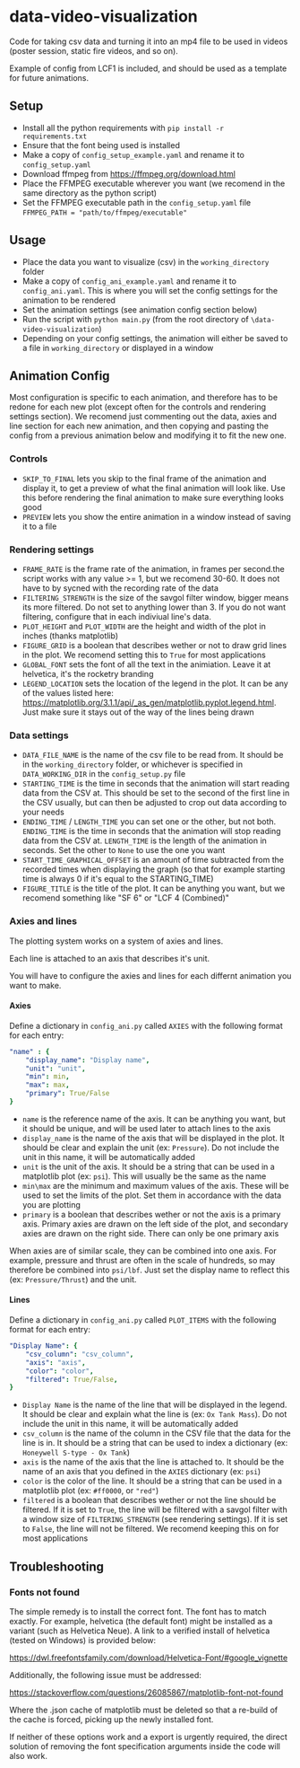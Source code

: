 # data-video-visualization
Code for taking csv data and turning it into an mp4 file to be used in videos (poster session, static fire videos, and so on). 

Example of config from LCF1 is included, and should be used as a template for future animations.

## Setup

- Install all the python requirements with `pip install -r requirements.txt`
- Ensure that the font being used is installed
- Make a copy of `config_setup_example.yaml` and rename it to `config_setup.yaml`
- Download ffmpeg from https://ffmpeg.org/download.html
- Place the FFMPEG executable wherever you want (we recomend in the same directory as the python script)
- Set the FFMPEG executable path in the `config_setup.yaml` file `FFMPEG_PATH = "path/to/ffmpeg/executable"`
  
## Usage

- Place the data you want to visualize (csv) in the `working_directory` folder
- Make a copy of `config_ani_example.yaml` and rename it to `config_ani.yaml`. This is where you will set the config settings for the animation to be rendered
- Set the animation settings (see animation config section below)
- Run the script with `python main.py` (from the root directory of `\data-video-visualization`)
- Depending on your config settings, the animation will either be saved to a file in `working_directory` or displayed in a window

## Animation Config

Most configuration is specific to each animation, and therefore has to be redone for each new plot (except often for the controls and rendering settings section). We recomend just commenting out the data, axies and line section for each new animation, and then copying and pasting the config from a previous animation below and modifying it to fit the new one.

### Controls

- `SKIP_TO_FINAL` lets you skip to the final frame of the animation and display it, to get a preview of what the final animation will look like. Use this before rendering the final animation to make sure everything looks good
- `PREVIEW` lets you show the entire animation in a window instead of saving it to a file

### Rendering settings

- `FRAME_RATE` is the frame rate of the animation, in frames per second.the script works with any value >= 1, but we recomend 30-60. It does not have to by sycned with the recording rate of the data
- `FILTERING_STRENGTH` is the size of the savgol filter window, bigger means its more filtered. Do not set to anything lower than 3. If you do not want filtering, configure that in each indiviual line's data.
- `PLOT_HEIGHT` and `PLOT_WIDTH` are the height and width of the plot in inches (thanks matplotlib)
- `FIGURE_GRID` is a boolean that describes wether or not to draw grid lines in the plot. We recomend setting this to `True` for most applications
- `GLOBAL_FONT` sets the font of all the text in the animiation. Leave it at helvetica, it's the rocketry branding
- `LEGEND_LOCATION` sets the location of the legend in the plot. It can be any of the values listed here: https://matplotlib.org/3.1.1/api/_as_gen/matplotlib.pyplot.legend.html. Just make sure it stays out of the way of the lines being drawn

### Data settings

- `DATA_FILE_NAME` is the name of the csv file to be read from. It should be in the `working_directory` folder, or whichever is specified in `DATA_WORKING_DIR` in the `config_setup.py` file
- `STARTING_TIME` is the time in seconds that the animation will start reading data from the CSV at. This should be set to the second of the first line in the CSV usually, but can then be adjusted to crop out data according to your needs
- `ENDING_TIME` / `LENGTH_TIME` you can set one or the other, but not both. `ENDING_TIME` is the time in seconds that the animation will stop reading data from the CSV at. `LENGTH_TIME` is the length of the animation in seconds. Set the other to `None` to use the one you want
- `START_TIME_GRAPHICAL_OFFSET` is an amount of time subtracted from the recorded times when displaying the graph (so that for example starting time is always 0 if it's equal to the STARTING_TIME)
- `FIGURE_TITLE` is the title of the plot. It can be anything you want, but we recomend something like "SF 6" or "LCF 4 (Combined)"

### Axies and lines

The plotting system works on a system of axies and lines.

Each line is attached to an axis that describes it's unit.

You will have to configure the axies and lines for each differnt animation you want to make.

#### Axies

Define a dictionary in `config_ani.py` called `AXIES` with the following format for each entry:

```yaml
"name" : {
    "display_name": "Display name",
    "unit": "unit",
    "min": min,
    "max": max,
    "primary": True/False
}
```

- `name` is the reference name of the axis. It can be anything you want, but it should be unique, and will be used later to attach lines to the axis
- `display_name` is the name of the axis that will be displayed in the plot. It should be clear and explain the unit (ex: `Pressure`). Do not include the unit in this name, it will be automatically added
- `unit` is the unit of the axis. It should be a string that can be used in a matplotlib plot (ex: `psi`). This will usually be the same as the name
- `min\max` are the minimum and maximum values of the axis. These will be used to set the limits of the plot. Set them in accordance with the data you are plotting
- `primary` is a boolean that describes wether or not the axis is a primary axis. Primary axies are drawn on the left side of the plot, and secondary axies are drawn on the right side. There can only be one primary axis

When axies are of similar scale, they can be combined into one axis. For example, pressure and thrust are often in the scale of hundreds, so may therefore be combined into `psi/lbf`. Just set the display name to reflect this (ex: `Pressure/Thrust`) and the unit.

#### Lines

Define a dictionary in `config_ani.py` called `PLOT_ITEMS` with the following format for each entry:

```yaml
"Display Name": {
    "csv_column": "csv_column",
    "axis": "axis",
    "color": "color",
    "filtered": True/False,
}
```

- `Display Name` is the name of the line that will be displayed in the legend. It should be clear and explain what the line is (ex: `Ox Tank Mass`). Do not include the unit in this name, it will be automatically added
- `csv_column` is the name of the column in the CSV file that the data for the line is in. It should be a string that can be used to index a dictionary (ex: `Honeywell S-type - Ox Tank`)
- `axis` is the name of the axis that the line is attached to. It should be the name of an axis that you defined in the `AXIES` dictionary (ex: `psi`)
- `color` is the color of the line. It should be a string that can be used in a matplotlib plot (ex: `#ff0000`, or `"red"`)
- `filtered` is a boolean that describes wether or not the line should be filtered. If it is set to `True`, the line will be filtered with a savgol filter with a window size of `FILTERING_STRENGTH` (see rendering settings). If it is set to `False`, the line will not be filtered. We recomend keeping this on for most applications


## Troubleshooting

### Fonts not found

The simple remedy is to install the correct font. The font has to match exactly. For example, helvetica (the default font) might be installed as a variant (such as Helvetica Neue). A link to a verified install of helvetica (tested on Windows) is provided below:

https://dwl.freefontsfamily.com/download/Helvetica-Font/#google_vignette

Additionally, the following issue must be addressed:

https://stackoverflow.com/questions/26085867/matplotlib-font-not-found

Where the .json cache of matplotlib must be deleted so that a re-build of the cache is forced, picking up the newly installed font.

If neither of these options work and a export is urgently required, the direct solution of removing the font specification arguments inside the code will also work.

